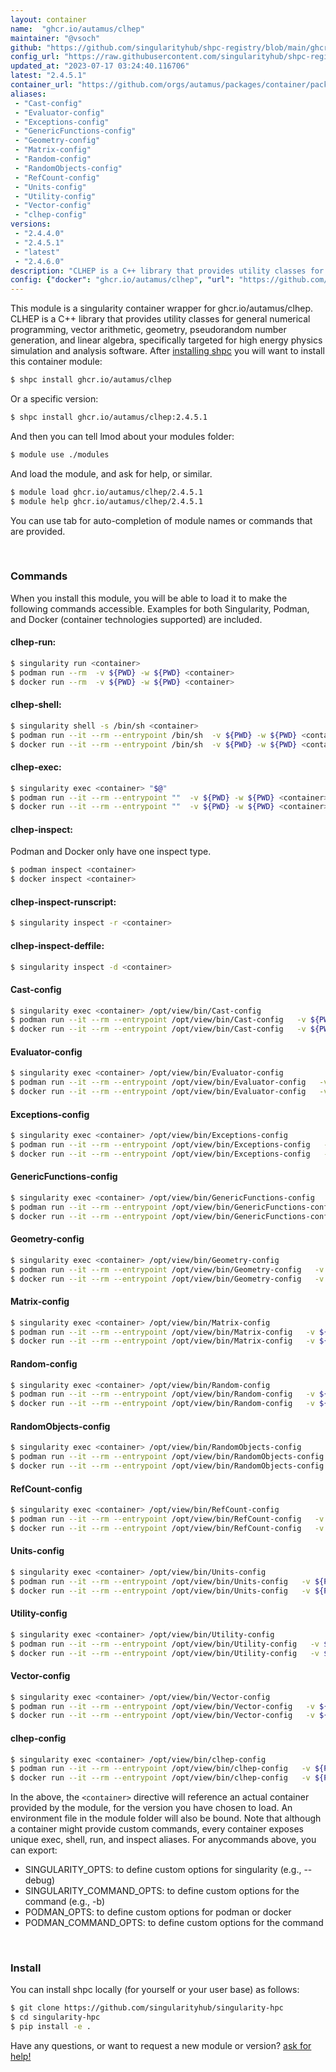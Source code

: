 ```yaml
---
layout: container
name:  "ghcr.io/autamus/clhep"
maintainer: "@vsoch"
github: "https://github.com/singularityhub/shpc-registry/blob/main/ghcr.io/autamus/clhep/container.yaml"
config_url: "https://raw.githubusercontent.com/singularityhub/shpc-registry/main/ghcr.io/autamus/clhep/container.yaml"
updated_at: "2023-07-17 03:24:40.116706"
latest: "2.4.5.1"
container_url: "https://github.com/orgs/autamus/packages/container/package/clhep"
aliases:
 - "Cast-config"
 - "Evaluator-config"
 - "Exceptions-config"
 - "GenericFunctions-config"
 - "Geometry-config"
 - "Matrix-config"
 - "Random-config"
 - "RandomObjects-config"
 - "RefCount-config"
 - "Units-config"
 - "Utility-config"
 - "Vector-config"
 - "clhep-config"
versions:
 - "2.4.4.0"
 - "2.4.5.1"
 - "latest"
 - "2.4.6.0"
description: "CLHEP is a C++ library that provides utility classes for general numerical programming, vector arithmetic, geometry, pseudorandom number generation, and linear algebra, specifically targeted for high energy physics simulation and analysis software."
config: {"docker": "ghcr.io/autamus/clhep", "url": "https://github.com/orgs/autamus/packages/container/package/clhep", "maintainer": "@vsoch", "description": "CLHEP is a C++ library that provides utility classes for general numerical programming, vector arithmetic, geometry, pseudorandom number generation, and linear algebra, specifically targeted for high energy physics simulation and analysis software.", "latest": {"2.4.5.1": "sha256:5e73148f9fa144fc6333db76b27e176f73b2a99fc973d162ea589220c1fa543a"}, "tags": {"2.4.4.0": "sha256:b881d89a14929d265f8848ea9785bb8fea149c40e3aa1d471642b5268d3c02db", "2.4.5.1": "sha256:5e73148f9fa144fc6333db76b27e176f73b2a99fc973d162ea589220c1fa543a", "latest": "sha256:4b636e45637263a392f7ba30ff8b980c5148d2b522597618d3f70ae701884b18", "2.4.6.0": "sha256:4b636e45637263a392f7ba30ff8b980c5148d2b522597618d3f70ae701884b18"}, "aliases": {"Cast-config": "/opt/view/bin/Cast-config", "Evaluator-config": "/opt/view/bin/Evaluator-config", "Exceptions-config": "/opt/view/bin/Exceptions-config", "GenericFunctions-config": "/opt/view/bin/GenericFunctions-config", "Geometry-config": "/opt/view/bin/Geometry-config", "Matrix-config": "/opt/view/bin/Matrix-config", "Random-config": "/opt/view/bin/Random-config", "RandomObjects-config": "/opt/view/bin/RandomObjects-config", "RefCount-config": "/opt/view/bin/RefCount-config", "Units-config": "/opt/view/bin/Units-config", "Utility-config": "/opt/view/bin/Utility-config", "Vector-config": "/opt/view/bin/Vector-config", "clhep-config": "/opt/view/bin/clhep-config"}}
---
```


This module is a singularity container wrapper for ghcr.io/autamus/clhep.
CLHEP is a C++ library that provides utility classes for general numerical programming, vector arithmetic, geometry, pseudorandom number generation, and linear algebra, specifically targeted for high energy physics simulation and analysis software.
After [installing shpc](#install) you will want to install this container module:


```bash
$ shpc install ghcr.io/autamus/clhep
```

Or a specific version:

```bash
$ shpc install ghcr.io/autamus/clhep:2.4.5.1
```

And then you can tell lmod about your modules folder:

```bash
$ module use ./modules
```

And load the module, and ask for help, or similar.

```bash
$ module load ghcr.io/autamus/clhep/2.4.5.1
$ module help ghcr.io/autamus/clhep/2.4.5.1
```

You can use tab for auto-completion of module names or commands that are provided.

<br>

### Commands

When you install this module, you will be able to load it to make the following commands accessible.
Examples for both Singularity, Podman, and Docker (container technologies supported) are included.

#### clhep-run:

```bash
$ singularity run <container>
$ podman run --rm  -v ${PWD} -w ${PWD} <container>
$ docker run --rm  -v ${PWD} -w ${PWD} <container>
```

#### clhep-shell:

```bash
$ singularity shell -s /bin/sh <container>
$ podman run --it --rm --entrypoint /bin/sh  -v ${PWD} -w ${PWD} <container>
$ docker run --it --rm --entrypoint /bin/sh  -v ${PWD} -w ${PWD} <container>
```

#### clhep-exec:

```bash
$ singularity exec <container> "$@"
$ podman run --it --rm --entrypoint ""  -v ${PWD} -w ${PWD} <container> "$@"
$ docker run --it --rm --entrypoint ""  -v ${PWD} -w ${PWD} <container> "$@"
```

#### clhep-inspect:

Podman and Docker only have one inspect type.

```bash
$ podman inspect <container>
$ docker inspect <container>
```

#### clhep-inspect-runscript:

```bash
$ singularity inspect -r <container>
```

#### clhep-inspect-deffile:

```bash
$ singularity inspect -d <container>
```


#### Cast-config

```bash
$ singularity exec <container> /opt/view/bin/Cast-config
$ podman run --it --rm --entrypoint /opt/view/bin/Cast-config   -v ${PWD} -w ${PWD} <container> -c " $@"
$ docker run --it --rm --entrypoint /opt/view/bin/Cast-config   -v ${PWD} -w ${PWD} <container> -c " $@"
```


#### Evaluator-config

```bash
$ singularity exec <container> /opt/view/bin/Evaluator-config
$ podman run --it --rm --entrypoint /opt/view/bin/Evaluator-config   -v ${PWD} -w ${PWD} <container> -c " $@"
$ docker run --it --rm --entrypoint /opt/view/bin/Evaluator-config   -v ${PWD} -w ${PWD} <container> -c " $@"
```


#### Exceptions-config

```bash
$ singularity exec <container> /opt/view/bin/Exceptions-config
$ podman run --it --rm --entrypoint /opt/view/bin/Exceptions-config   -v ${PWD} -w ${PWD} <container> -c " $@"
$ docker run --it --rm --entrypoint /opt/view/bin/Exceptions-config   -v ${PWD} -w ${PWD} <container> -c " $@"
```


#### GenericFunctions-config

```bash
$ singularity exec <container> /opt/view/bin/GenericFunctions-config
$ podman run --it --rm --entrypoint /opt/view/bin/GenericFunctions-config   -v ${PWD} -w ${PWD} <container> -c " $@"
$ docker run --it --rm --entrypoint /opt/view/bin/GenericFunctions-config   -v ${PWD} -w ${PWD} <container> -c " $@"
```


#### Geometry-config

```bash
$ singularity exec <container> /opt/view/bin/Geometry-config
$ podman run --it --rm --entrypoint /opt/view/bin/Geometry-config   -v ${PWD} -w ${PWD} <container> -c " $@"
$ docker run --it --rm --entrypoint /opt/view/bin/Geometry-config   -v ${PWD} -w ${PWD} <container> -c " $@"
```


#### Matrix-config

```bash
$ singularity exec <container> /opt/view/bin/Matrix-config
$ podman run --it --rm --entrypoint /opt/view/bin/Matrix-config   -v ${PWD} -w ${PWD} <container> -c " $@"
$ docker run --it --rm --entrypoint /opt/view/bin/Matrix-config   -v ${PWD} -w ${PWD} <container> -c " $@"
```


#### Random-config

```bash
$ singularity exec <container> /opt/view/bin/Random-config
$ podman run --it --rm --entrypoint /opt/view/bin/Random-config   -v ${PWD} -w ${PWD} <container> -c " $@"
$ docker run --it --rm --entrypoint /opt/view/bin/Random-config   -v ${PWD} -w ${PWD} <container> -c " $@"
```


#### RandomObjects-config

```bash
$ singularity exec <container> /opt/view/bin/RandomObjects-config
$ podman run --it --rm --entrypoint /opt/view/bin/RandomObjects-config   -v ${PWD} -w ${PWD} <container> -c " $@"
$ docker run --it --rm --entrypoint /opt/view/bin/RandomObjects-config   -v ${PWD} -w ${PWD} <container> -c " $@"
```


#### RefCount-config

```bash
$ singularity exec <container> /opt/view/bin/RefCount-config
$ podman run --it --rm --entrypoint /opt/view/bin/RefCount-config   -v ${PWD} -w ${PWD} <container> -c " $@"
$ docker run --it --rm --entrypoint /opt/view/bin/RefCount-config   -v ${PWD} -w ${PWD} <container> -c " $@"
```


#### Units-config

```bash
$ singularity exec <container> /opt/view/bin/Units-config
$ podman run --it --rm --entrypoint /opt/view/bin/Units-config   -v ${PWD} -w ${PWD} <container> -c " $@"
$ docker run --it --rm --entrypoint /opt/view/bin/Units-config   -v ${PWD} -w ${PWD} <container> -c " $@"
```


#### Utility-config

```bash
$ singularity exec <container> /opt/view/bin/Utility-config
$ podman run --it --rm --entrypoint /opt/view/bin/Utility-config   -v ${PWD} -w ${PWD} <container> -c " $@"
$ docker run --it --rm --entrypoint /opt/view/bin/Utility-config   -v ${PWD} -w ${PWD} <container> -c " $@"
```


#### Vector-config

```bash
$ singularity exec <container> /opt/view/bin/Vector-config
$ podman run --it --rm --entrypoint /opt/view/bin/Vector-config   -v ${PWD} -w ${PWD} <container> -c " $@"
$ docker run --it --rm --entrypoint /opt/view/bin/Vector-config   -v ${PWD} -w ${PWD} <container> -c " $@"
```


#### clhep-config

```bash
$ singularity exec <container> /opt/view/bin/clhep-config
$ podman run --it --rm --entrypoint /opt/view/bin/clhep-config   -v ${PWD} -w ${PWD} <container> -c " $@"
$ docker run --it --rm --entrypoint /opt/view/bin/clhep-config   -v ${PWD} -w ${PWD} <container> -c " $@"
```



In the above, the `<container>` directive will reference an actual container provided
by the module, for the version you have chosen to load. An environment file in the
module folder will also be bound. Note that although a container
might provide custom commands, every container exposes unique exec, shell, run, and
inspect aliases. For anycommands above, you can export:

 - SINGULARITY_OPTS: to define custom options for singularity (e.g., --debug)
 - SINGULARITY_COMMAND_OPTS: to define custom options for the command (e.g., -b)
 - PODMAN_OPTS: to define custom options for podman or docker
 - PODMAN_COMMAND_OPTS: to define custom options for the command

<br>

### Install

You can install shpc locally (for yourself or your user base) as follows:

```bash
$ git clone https://github.com/singularityhub/singularity-hpc
$ cd singularity-hpc
$ pip install -e .
```

Have any questions, or want to request a new module or version? [ask for help!](https://github.com/singularityhub/singularity-hpc/issues)